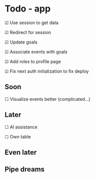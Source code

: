 # Todo - app

&#x2611; Use session to get data

&#x2611; Redirect for session

&#x2611; Update goals

&#x2611; Associate events with goals

&#x2611; Add roles to profile page 

&#x2611; Fix next auth initialization to fix deploy

## Soon

&#x2610; Visualize events better (complicated...)

## Later

&#x2610; AI assistance

&#x2610; Own table

## Even later

## Pipe dreams

